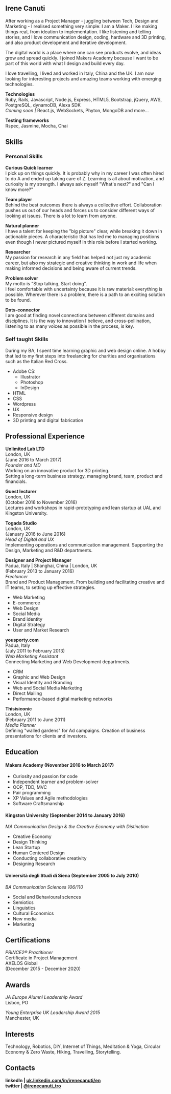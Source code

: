 ## Irene Canuti

After working as a Project Manager - juggling between Tech, Design and Marketing - I realised something very simple: I am a Maker. I like making things real, from ideation to implementation. I like listening and telling stories, and I love communication design, coding, hardware and 3D printing, and also product development and iterative development.   

The digital world is a place where one can see products evolve, and ideas grow and spread quickly. I joined Makers Academy because I want to be part of this world with what I design and build every day.

I love travelling, I lived and worked in Italy, China and the UK. I am now looking for interesting projects and amazing teams working with emerging technologies.

**Technologies**       
Ruby, Rails, Javascript, Node.js, Express, HTML5, Bootstrap, jQuery, AWS, PostgreSQL, dynamoDB, Alexa SDK  
_Coming soon |_
React.js, WebSockets, Phyton, MongoDB and more...      

**Testing frameworks**       
Rspec, Jasmine, Mocha, Chai

## Skills

### Personal Skills

**Curious Quick learner**   
I pick up on things quickly. It is probably why in my career I was often hired to do A and ended up taking care of Z. Learning is all about motivation, and curiosity is my strength. I always ask myself "What's next?" and "Can I know more?"  

**Team player**   
Behind the best outcomes there is always a collective effort. Collaboration pushes us out of our heads and forces us to consider different ways of looking at issues. There is a lot to learn from anyone.

**Natural planner**   
I have a talent for keeping the "big picture" clear, while breaking it down in actionable pieces. A characteristic that has led me to managing positions even though I never pictured myself in this role before I started working.

**Researcher**  
My passion for research in any field has helped not just my academic career, but also my strategic and creative thinking in work and life when making informed decisions and being aware of current trends.

**Problem solver**   
My motto is "Stop talking, Start doing".    
I feel comfortable with uncertainty because it is raw material: everything is possible. Wherever there is a problem, there is a path to an exciting solution to be found.

**Dots-connector**  
I am good at finding novel connections between different domains and disciplines. It is the way to innovation I believe, and cross-pollination, listening to as many voices as possible in the process, is key.

### Self taught Skills   

During my BA, I spent time learning graphic and web design online. A hobby that led to my first steps into freelancing for charities and organisations such as the Italian Red Cross.

- Adobe CS:
  - Illustrator
  - Photoshop
  - InDesign
- HTML
- CSS
- Wordpress
- UX
- Responsive design
- 3D printing and digital fabrication

## Professional Experience

**Unlimited Lab LTD**     
London, UK   
(June 2016 to March 2017)    
*Founder and MD*   
Working on an innovative product for 3D printing.   
Setting a long-term business strategy, managing brand, team, product and financials.

**Guest lecturer**     
London, UK   
(October 2016 to November 2016)     
Lectures and workshops in rapid-prototyping and lean startup at UAL and Kingston University.

**Togada Studio**    
London, UK    
(January 2016 to June 2016)   
*Head of Digital and UX*   
Implementing operations and communication management. Supporting the Design, Marketing and R&D departments.

**Designer and Project Manager**   
Padua, Italy | Shanghai, China | London, UK    
(February 2013 to January 2016)    
*Freelancer*  
Brand and Product Management. From building and facilitating creative and IT teams, to setting up effective strategies.

- Web Marketing
- E-commerce
- Web Design
- Social Media
- Brand identity
- Digital Strategy
- User and Market Research

**yousporty.com**   
Padua, Italy   
(July 2011 to February 2013)   
*Web Marketing Assistant*   
Connecting Marketing and Web Development departments.
- CRM
- Graphic and Web Design
- Visual Identity and Branding
- Web and Social Media Marketing
- Direct Mailing
- Performance-based digital marketing networks

**Thisisiconic**   
London, UK    
(February 2011 to June 2011)   
*Media Planner*   
Defining "walled gardens" for Ad campaigns.
Creation of business presentations for clients and investors.   

## Education

#### Makers Academy (November 2016 to March 2017)

- Curiosity and passion for code
- Independent learner and problem-solver
- OOP, TDD, MVC
- Pair programming
- XP Values and Agile methodologies
- Software Craftsmanship

#### Kingston University (September 2014 to January 2016)
*MA Communication Design & the Creative Economy*
*with Distinction*
- Creative Economy
- Design Thinking
- Lean Startup
- Human Centered Design
- Conducting collaborative creativity
- Designing Research

#### Università degli Studi di Siena (September 2005 to July 2010)
*BA Communication Sciences*
*106/110*
- Social and Behavioural sciences
- Semiotics
- Linguistics
- Cultural Economics
- New media
- Marketing

## Certifications

*PRINCE2® Practitioner*  
Certificate in Project Management   
AXELOS Global   
(December 2015 - December 2020)

## Awards
*JA Europe Alumni Leadership Award*   
Lisbon, PO   

*Young Enterprise UK Leadership Award 2015*   
Manchester, UK

## Interests

Technology, Robotics, DIY, Internet of Things, Meditation & Yoga, Circular Economy & Zero Waste, Hiking, Travelling, Storytelling.

## Contacts

**linkedIn | [uk.linkedin.com/in/irenecanuti/en](https://uk.linkedin.com/in/irenecanuti/en
)**   
**twitter | [@irenecanuti_tro ](https://twitter.com/irenecanuti_tro
)**
